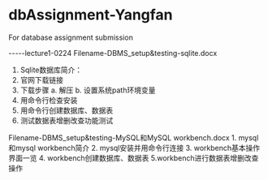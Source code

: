 # dbAssignment-Yangfan
For database assignment submission

-----lecture1-0224
Filename-DBMS_setup&testing-sqlite.docx
  1.	Sqlite数据库简介：
  2.	官网下载链接
  3.	下载步骤
    a.	解压
    b.	设置系统path环境变量
  4.	用命令行检查安装
  5.	用命令行创建数据库、数据表
  6.	测试数据表增删改查功能测试

Filename-DBMS_setup&testing-MySQL和MySQL workbench.docx
	1. mysql和mysql workbench简介
	2. mysql安装并用命令行连接
	3. workbench基本操作界面一览
	4. workbench创建数据库、数据表
  5.workbench进行数据表增删改查操作

